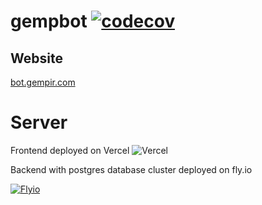 # gempbot [![codecov](https://codecov.io/github/gempir/gempbot/branch/main/graph/badge.svg?token=NOBEUO3DYT)](https://codecov.io/github/gempir/gempbot)

## Website

[bot.gempir.com](https://bot.gempir.com)

# Server

Frontend deployed on Vercel
![Vercel](https://vercelbadge.vercel.app/api/gempir/gempbot?style=for-the-badge)


Backend with postgres database cluster deployed on fly.io

[![Flyio](https://fly.io/static/images/brand/logo.svg)](https://fly.io)
